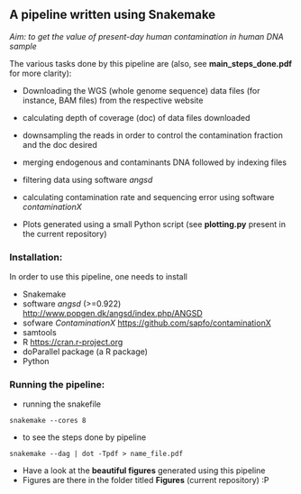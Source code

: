 ## A pipeline written using Snakemake

*Aim: to get the value of present-day human contamination in human DNA sample*


The various tasks done by this pipeline are (also, see **main_steps_done.pdf** for more clarity):

- Downloading the WGS (whole genome sequence) data files (for instance, BAM files) from the respective website

- calculating depth of coverage (doc) of data files downloaded

- downsampling the reads in order to control the contamination fraction and the doc desired

- merging endogenous and contaminants DNA followed by indexing files

- filtering data using software *angsd*
- calculating contamination rate and sequencing error using software *contaminationX*
- Plots generated using a small Python script (see **plotting.py** present in the current repository)


### Installation: ###

In order to use this pipeline, one needs to install

- Snakemake
- software *angsd* (>=0.922) 
  http://www.popgen.dk/angsd/index.php/ANGSD
- sofware *ContaminationX* 
  https://github.com/sapfo/contaminationX
- samtools
- R
  https://cran.r-project.org
- doParallel package (a R package)
- Python


### Running the pipeline: ###

* running the snakefile 
```
snakemake --cores 8
```

* to see the steps done by pipeline 

```
snakemake --dag | dot -Tpdf > name_file.pdf
```

- Have a look at the **beautiful figures** generated using this pipeline
- Figures are there in the folder titled **Figures** (current repository) :P

